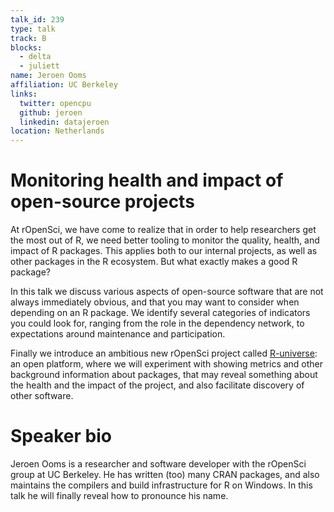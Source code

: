 ```yaml
---
talk_id: 239
type: talk
track: B
blocks:
  - delta
  - juliett
name: Jeroen Ooms
affiliation: UC Berkeley
links:
  twitter: opencpu
  github: jeroen
  linkedin: datajeroen
location: Netherlands
---
```


# Monitoring health and impact of open-source projects

At rOpenSci, we have come to realize that in order to help researchers get the most out of R, we need better tooling to monitor the quality, health, and impact of R packages. This applies both to our internal projects, as well as other packages in the R ecosystem. But what exactly makes a good R package?

In this talk we discuss various aspects of open-source software that are not always immediately obvious, and that you may want to consider when depending on an R package. We identify several categories of indicators you could look for, ranging from the role in the dependency network, to expectations around maintenance and participation.

Finally we introduce an ambitious new rOpenSci project called [R-universe](https://r-universe.dev): an open platform, where we will experiment with showing metrics and other background information about packages, that may reveal something about the health and the impact of the project, and also facilitate discovery of other software.

# Speaker bio

Jeroen Ooms is a researcher and software developer with the rOpenSci group at UC Berkeley. He has written (too) many CRAN packages, and also maintains the compilers and build infrastructure for R on Windows. In this talk he will finally reveal how to pronounce his name.

